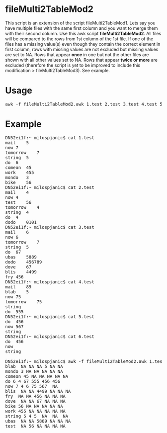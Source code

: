 # fileMulti2TableMod2

This script is an extension of the script fileMulti2TableMod1. Lets say you have multiple files with the same first column and you want to merge them with their second column. Use this awk script **fileMulti2TableMod2**. All files will be compared to the rows from 1st column of the 1st file. If one of the files has a missing value(s) even though they contain the correct element in first column, rows with missing values are not excluded but missing values are set to NA. Rows that appear **once** in one but not the other files are shown with all other values set to NA. Rows that appear **twice or more** are excluded (therefore the script is yet to be improved to include this modification > fileMulti2TableMod3). See example. 

# Usage
<pre>
awk -f fileMulti2TableMod2.awk 1.test 2.test 3.test 4.test 5.test 6.test
</pre>

# Example

<pre>
DN52ei1f:~ milospjanic$ cat 1.test 
mail	5
now	7
tomorrow	7
string	5
do	6
comeon	45
work	455
mondo	3
bike	56
DN52ei1f:~ milospjanic$ cat 2.test 
mail	4
now	4
test	56
tomorrow	4
string	4
do	4
dodo	0101
DN52ei1f:~ milospjanic$ cat 3.test 
mail	6
now	6
tomorrow	7
string	5
do	67
ubas	5889
dodo	456789
dove	67
blis	4499
fry	456	
DN52ei1f:~ milospjanic$ cat 4.test 
mail	89
blab	5
now	75
tomorrow	75
string	
do	555
DN52ei1f:~ milospjanic$ cat 5.test 
do	456
now	567
string
DN52ei1f:~ milospjanic$ cat 6.test 
do	456
now	
string

DN52ei1f:~ milospjanic$ awk -f fileMulti2TableMod2.awk 1.test 2.test 3.test 4.test 5.test 6.test 
blab  NA NA NA 5 NA NA
mondo 3 NA NA NA NA NA
comeon 45 NA NA NA NA NA
do 6 4 67 555 456 456
now 7 4 6 75 567  NA
blis  NA NA 4499 NA NA NA
fry  NA NA 456 NA NA NA
dove  NA NA 67 NA NA NA
bike 56 NA NA NA NA NA
work 455 NA NA NA NA NA
string 5 4 5  NA  NA  NA
ubas  NA NA 5889 NA NA NA
test  NA 56 NA NA NA NA
